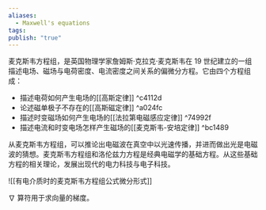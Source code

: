 ```yaml
---
aliases:
  - Maxwell's equations
tags: 
publish: "true"
---
```


麦克斯韦方程组，是英国物理学家詹姆斯·克拉克·麦克斯韦在 19 世纪建立的一组描述电场、磁场与电荷密度、电流密度之间关系的偏微分方程。它由四个方程组成：

- 描述电荷如何产生电场的[[高斯定律]] ^c4112d
- 论述磁单极子不存在的[[高斯磁定律]] ^a024fc
- 描述时变磁场如何产生电场的[[法拉第电磁感应定律]] ^74992f
- 描述电流和时变电场怎样产生磁场的[[麦克斯韦-安培定律]] ^bc1489

从麦克斯韦方程组，可以推论出电磁波在真空中以光速传播，并进而做出光是电磁波的猜想。麦克斯韦方程组和洛伦兹力方程是经典电磁学的基础方程。从这些基础方程的相关理论，发展出现代的电力科技与电子科技。

![[有电介质时的麦克斯韦方程组公式微分形式]]

$\nabla$ 算符用于求向量的梯度。